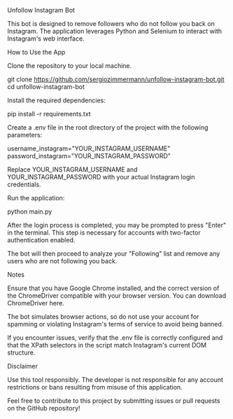 Unfollow Instagram Bot

This bot is designed to remove followers who do not follow you back on Instagram. The application leverages Python and Selenium to interact with Instagram's web interface.

How to Use the App

Clone the repository to your local machine.

git clone https://github.com/sergiozimmermann/unfollow-instagram-bot.git
<br/>cd unfollow-instagram-bot

Install the required dependencies:

pip install -r requirements.txt

Create a .env file in the root directory of the project with the following parameters:

username_instagram="YOUR_INSTAGRAM_USERNAME"
<br/>password_instagram="YOUR_INSTAGRAM_PASSWORD"

Replace YOUR_INSTAGRAM_USERNAME and YOUR_INSTAGRAM_PASSWORD with your actual Instagram login credentials.

Run the application:

python main.py

After the login process is completed, you may be prompted to press "Enter" in the terminal. This step is necessary for accounts with two-factor authentication enabled.

The bot will then proceed to analyze your "Following" list and remove any users who are not following you back.

Notes

Ensure that you have Google Chrome installed, and the correct version of the ChromeDriver compatible with your browser version. You can download ChromeDriver here.

The bot simulates browser actions, so do not use your account for spamming or violating Instagram's terms of service to avoid being banned.

If you encounter issues, verify that the .env file is correctly configured and that the XPath selectors in the script match Instagram's current DOM structure.

Disclaimer

Use this tool responsibly. The developer is not responsible for any account restrictions or bans resulting from misuse of this application.

Feel free to contribute to this project by submitting issues or pull requests on the GitHub repository!
